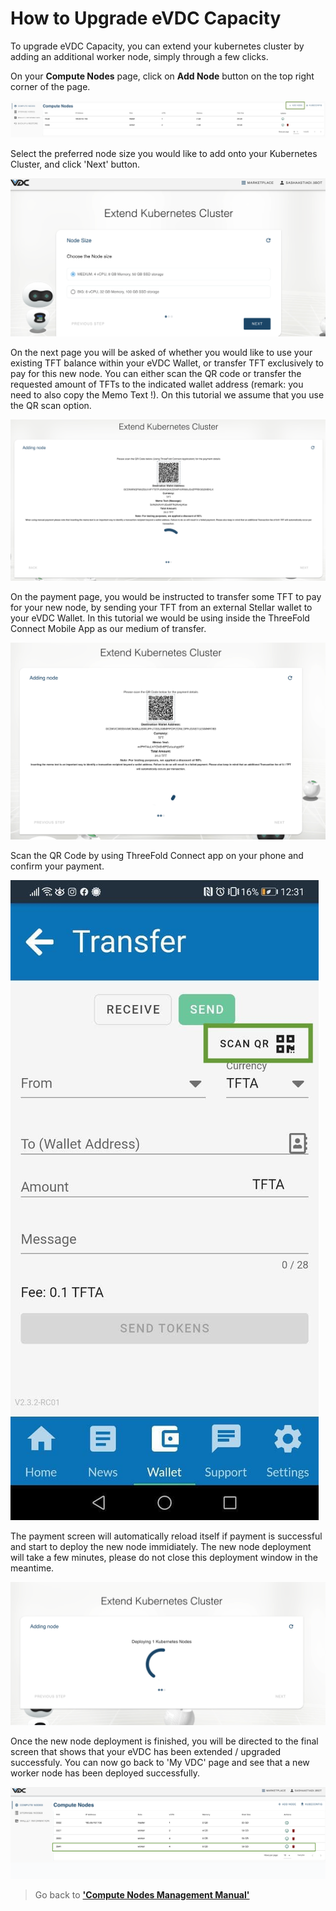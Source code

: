 # How to Upgrade eVDC Capacity

To upgrade eVDC Capacity, you can extend your kubernetes cluster by adding an additional worker node, simply through a few clicks.

On your __Compute Nodes__ page, click on __Add Node__ button on the top right corner of the page.

![](img/addnode.png)

Select the preferred node size you would like to add onto your Kubernetes Cluster, and click 'Next' button.

![](img/nodesize.png)

On the next page you will be asked of whether you would like to use your existing TFT balance within your eVDC Wallet, or transfer TFT exclusively to pay for this new node. 
You can either scan the QR code or transfer the requested amount of TFTs to the indicated wallet address (remark: you need to also copy the Memo Text !). On this tutorial we assume that you use the QR scan option.

![](img/paymethod.png) 

On the payment page, you would be instructed to transfer some TFT to pay for your new node, by sending your TFT from an external Stellar wallet to your eVDC Wallet. In this tutorial we would be using inside the ThreeFold Connect Mobile App as our medium of transfer.

![](img/paynode.png)

Scan the QR Code by using ThreeFold Connect app on your phone and confirm your payment. 

![](img/scanqr.jpeg ':size=400')

The payment screen will automatically reload itself if payment is successful and start to deploy the new node immidiately. The new node deployment will take a few minutes, please do not close this deployment window in the meantime.

![](img/extendnodeprocess.png)

Once the new node deployment is finished, you will be directed to the final screen that shows that your eVDC has been extended / upgraded successfuly. You can now go back to 'My VDC' page and see that a new worker node has been deployed successfully.

![](img/newnode.png)

> Go back to [__'Compute Nodes Management Manual'__](evdc_compute)
